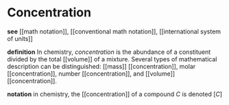 # Concentration

**see** [[math notation]], [[conventional math notation]], [[international system of units]]

**definition** In chemistry, _concentration_ is the abundance of a constituent divided by the total [[volume]] of a mixture. Several types of mathematical description can be distinguished: [[mass]] [[concentration]], molar [[concentration]], number [[concentration]], and [[volume]] [[concentration]].

**notation** in chemistry, the [[concentration]] of a compound $C$ is denoted $[C]$
